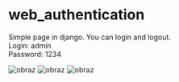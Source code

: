# web_authentication
Simple page in django. You can login and logout. <br/>
Login: admin <br/>
Password: 1234

![obraz](https://user-images.githubusercontent.com/94618871/189488978-65e41958-5be8-4b01-8837-b9fe30d3a951.png)
![obraz](https://user-images.githubusercontent.com/94618871/189488981-6257cfb9-b263-4d26-b6f6-e32d1f921523.png)
![obraz](https://user-images.githubusercontent.com/94618871/189488984-74aaaad6-701d-4cbb-b30f-20b005c5587a.png)
